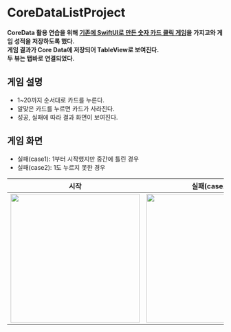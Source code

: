 # CoreDataListProject
**CoreData 활용 연습을 위해 [기존에 SwiftUI로 만든 숫자 카드 클릭 게임](https://github.com/Eunice0927/GridRowProject)을 가지고와 게임 성적을 저장하도록 했다.** <br/>
**게임 결과가 Core Data에 저장되어 TableView로 보여진다.** <br/>
**두 뷰는 탭바로 연결되었다.**

## 게임 설명
- 1~20까지 순서대로 카드를 누른다.
- 알맞은 카드를 누르면 카드가 사라진다.
- 성공, 실패에 따라 결과 화면이 보여진다.

## 게임 화면
- 실패(case1): 1부터 시작했지만 중간에 틀린 경우
- 실패(case2): 1도 누르지 못한 경우

|시작|실패(case1)|실패(case2)|성공|다시하기|
|:-:|:-:|:-:|:-:|:-:|
|<img height="300" src="https://github.com/Eunice0927/GridRowProject/assets/106911494/76a94885-6183-4544-9c9d-6e4fa36d9483">|<img height="300" src="https://github.com/Eunice0927/GridRowProject/assets/106911494/77b828b2-310a-4419-8238-9155b99100a6">|<img height="300" src="https://github.com/Eunice0927/GridRowProject/assets/106911494/4e2dac47-ae22-4519-a8a6-059f5a1b91b7">|<img height="300" src="https://github.com/Eunice0927/GridRowProject/assets/106911494/76674b53-807c-4af2-a440-6ea3865fd92b">|<img height="300" src="https://github.com/Eunice0927/GridRowProject/assets/106911494/3b2238b6-9a18-458a-a326-d0ab19b483a2">|
